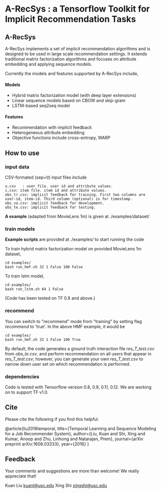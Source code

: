 # A-RecSys : a Tensorflow Toolkit for Implicit Recommendation Tasks

## A-RecSys
A-RecSys implements a set of implicit recommendation algorithms and is designed to be used in large scale recommendation settings. It extends traditional matrix factorization algorithms and focuses on attribute embedding and applying sequence models.


Currently the models and features supported by A-RecSys include,

#### Models
+ Hybrid matrix factorization model (with deep layer extensions)
+ Linear sequence models based on CBOW and skip-gram
+ LSTM-based seq2seq model


#### Features
+ Recommendation with implicit feedback
+ Heterogeneous attribute embedding
+ Objective functions include cross-entropy, WARP

## How to use

### input data
CSV-formated (sep=\t) input files include

	u.csv	: user file. user id and attribute values.
	i.csv: item file. item id and attribute values.
	obs_tr.csv: implicit feedback for training. First two columns are user-id, item-id. Third column (optional) is for timestamp. 
	obs_va.csv: implicit feedback for development.
	obs_te.csv: implicit feedback for testing.
	
**A example** (adapted from MovieLens 1m) is given at ./examples/dataset/

### train models
**Example scripts** are provided at ./examples/ to start running the code

To train hybrid matrix factorization model on provided MovieLens 1m dataset,

``` 
cd examples/
bash run_hmf.sh 32 1 False 100 False
```

To train lstm model,

``` 
cd examples/
bash run_lstm.sh 64 1 False
```

(Code has been tested on TF 0.8 and above.)

### recommend
You can switch to "recommend" mode from "training" by setting flag *recommend* to 'true'. In the above HMF example, it would be

``` 
cd examples/
bash run_hmf.sh 32 1 False 100 True
```

By default, the code generates a ground truth interaction file *res_T_test.csv* from *obs_te.csv*, and perform recommendation on all users that appear in *res_T_test.csv*; however, you can generate your own *res_T_test.csv* to narrow down user set on which recommendation is performed.


### dependencies
Code is tested with Tensorflow version 0.8, 0.9, 0.11, 0.12. We are working on to support TF v1.0.

## Cite
Please cite the following if you find this helpful.

@article{liu2016temporal,
  title={Temporal Learning and Sequence Modeling for a Job Recommender System},
  author={Liu, Kuan and Shi, Xing and Kumar, Anoop and Zhu, Linhong and Natarajan, Prem},
  journal={arXiv preprint arXiv:1608.03333},
  year={2016}
}

## Feedback
Your comments and suggestions are more than welcome! We really appreciate that!

Kuan Liu kuanl@usc.edu
Xing Shi xingshi@usc.edu

